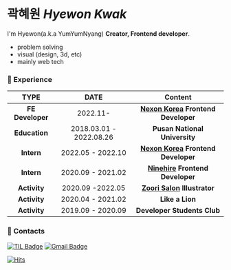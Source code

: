 # 곽혜원 *Hyewon Kwak*     

I'm Hyewon(a.k.a YumYumNyang) **Creator, Frontend developer**.
- problem solving
- visual (design, 3d, etc)
- mainly web tech

   
### :dizzy: Experience​
|              TYPE               |          DATE           |                           Content                            |
| :-----------------------------: | :---------------------: | :----------------------------------------------------------: |
| **FE Developer** | 2022.11-  | **<a href="https://www.nexon.com/Home/Game">Nexon Korea</a> Frontend Developer** | 
| **Education** |      2018.03.01 -  2022.08.26     |                  **Pusan National University**      |  
| **Intern** | 2022.05 - 2022.10  | **<a href="https://www.nexon.com/Home/Game">Nexon Korea</a> Frontend Developer** | 
| **Intern** | 2020.09 - 2021.02  | **<a href="https://ninehire.com/">Ninehire</a> Frontend Developer** | 
| **Activity** | 2020.09 -2022.05 | **<a href="https://www.instagram.com/zzoori_salon/">Zoori Salon</a> Illustrator** | 
| **Activity** | 2020.04 - 2021.02 | **Like a Lion** |  
| **Activity** | 2019.09 - 2020.09 |   **Developer Students Club**   |
   


###  :purple_heart: ​Contacts ###

[![TIL Badge](http://img.shields.io/badge/-DAILY%20LOG-0000ff?style=flat-square&link=https://theonlyonehye1.notion.site/eed28ad123b84f4ba152c92bd8200d25?v=fcdbb064fc5c42d7baeb59c05d040b78)](https://theonlyonehye1.notion.site/eed28ad123b84f4ba152c92bd8200d25?v=fcdbb064fc5c42d7baeb59c05d040b78)
[![Gmail Badge](https://img.shields.io/badge/Gmail-d14836?style=flat-square&logo=Gmail&logoColor=white&link=mailto:khw121699@gmail.com)](mailto:khw121699@gmail.com)

[![Hits](https://hits.seeyoufarm.com/api/count/incr/badge.svg?url=https%3A%2F%2Fgithub.com%2FYumYumNyang&count_bg=%231137FF&title_bg=%232A2A2A&icon=&icon_color=%23E7E7E7&title=hits&edge_flat=false)](https://hits.seeyoufarm.com)

